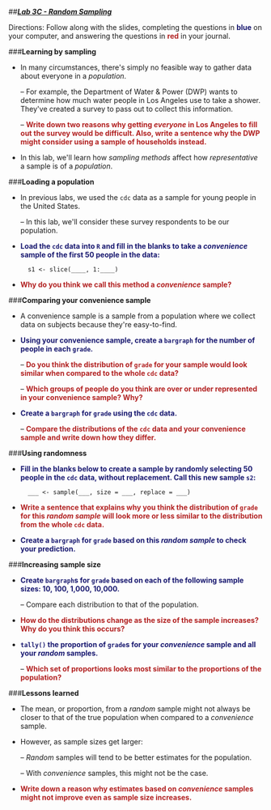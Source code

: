 ##***<u>Lab 3C - Random Sampling</u>***

Directions: Follow along with the slides, completing the questions in <span style="color:midnightblue;">**blue**</span> on your computer, and answering the questions in <span style="color:firebrick;">**red**</span> in your journal.

###**Learning by sampling**
* In many circumstances, there's simply no feasible way to gather data about everyone in a
*population*.

    – For example, the Department of Water & Power (DWP) wants to determine how
    much water people in Los Angeles use to take a shower. They've created a survey
    to pass out to collect this information.

    – <span style="color:firebrick;">**Write down two reasons why getting *everyone* in Los Angeles to fill out the
    survey would be difficult. Also, write a sentence why the DWP might consider
    using a sample of households instead.**</span>

* In this lab, we'll learn how *sampling methods* affect how *representative* a sample is of a
*population*.

###**Loading a population**
* In previous labs, we used the ```cdc``` data as a sample for young people in the United States.

    – In this lab, we'll consider these survey respondents to be our population.

* <span style="color:midnightblue;">**Load the ```cdc``` data into ```R``` and fill in the blanks to take a *convenience* sample of the first 50
people in the data:**</span>

        s1 <- slice(____, 1:____)

* <span style="color:firebrick;">**Why do you think we call this method a *convenience* sample?**</span>

###**Comparing your convenience sample**
* A convenience sample is a sample from a population where we collect data on subjects
because they're easy-to-find.

* <span style="color:midnightblue;">**Using your convenience sample, create a ```bargraph``` for the number of people in each ```grade```.**</span>

    – <span style="color:firebrick;">**Do you think the distribution of ```grade``` for your sample would look similar
    when compared to the whole ```cdc``` data?**</span>

    – <span style="color:firebrick;">**Which groups of people do you think are over or under represented in your
    convenience sample? Why?**</span>

* <span style="color:midnightblue;">**Create a ```bargraph``` for ```grade``` using the ```cdc``` data.**</span>

    – <span style="color:firebrick;">**Compare the distributions of the ```cdc``` data and your convenience sample and
    write down how they differ.**</span>

###**Using randomness**
* <span style="color:midnightblue;">**Fill in the blanks below to create a sample by randomly selecting 50 people in the ```cdc``` data,
without replacement. Call this new sample ```s2```:**</span>

        ___ <- sample(___, size = ___, replace = ___)

* <span style="color:firebrick;">**Write a sentence that explains why you think the distribution of ```grade``` for this *random
sample* will look more or less similar to the distribution from the whole ```cdc``` data.**</span>

* <span style="color:midnightblue;">**Create a ```bargraph``` for ```grade``` based on this *random sample* to check your
    prediction.**</span>

###**Increasing sample size**
* <span style="color:midnightblue;">**Create ```bargraph```s for ```grade``` based on each of the following sample sizes: 10, 100, 1,000,
10,000.**</span>

    – Compare each distribution to that of the population.

* <span style="color:firebrick;">**How do the distributions change as the size of the sample increases? Why do you
think this occurs?**</span>

* <span style="color:midnightblue;">**```tally()``` the proportion of ```grade```s for your *convenience* sample and all your *random*
samples.**</span>

    – <span style="color:firebrick;">**Which set of proportions looks most similar to the proportions of the
    population?**</span>

###**Lessons learned**
* The mean, or proportion, from a *random* sample might not always be closer to that of the
true population when compared to a *convenience* sample.

* However, as sample sizes get larger:

    – *Random* samples will tend to be better estimates for the population.

    – With *convenience* samples, this might not be the case.

* <span style="color:firebrick;">**Write down a reason why estimates based on *convenience* samples might not
improve even as sample size increases.**</span>